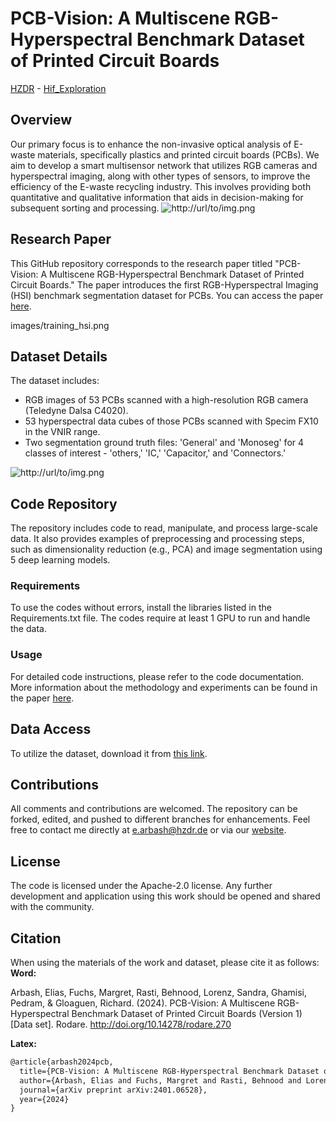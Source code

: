 # PCB-Vision: A Multiscene RGB-Hyperspectral Benchmark Dataset of Printed Circuit Boards
[HZDR](https://hzdr.de) - [Hif_Exploration](https://www.iexplo.space/)
## Overview

Our primary focus is to enhance the non-invasive optical analysis of E-waste materials, specifically plastics and printed circuit boards (PCBs). We aim to develop a smart multisensor network that utilizes RGB cameras and hyperspectral imaging, along with other types of sensors, to improve the efficiency of the E-waste recycling industry. This involves providing both quantitative and qualitative information that aids in decision-making for subsequent sorting and processing.
![http://url/to/img.png](https://github.com/Elias-Arbash/PCBVision/blob/main/images/workflow2.png)

## Research Paper

This GitHub repository corresponds to the research paper titled "PCB-Vision: A Multiscene RGB-Hyperspectral Benchmark Dataset of Printed Circuit Boards." The paper introduces the first RGB-Hyperspectral Imaging (HSI) benchmark segmentation dataset for PCBs. You can access the paper [here](https://arxiv.org/abs/2401.06528).

images/training_hsi.png

## Dataset Details

The dataset includes:
- RGB images of 53 PCBs scanned with a high-resolution RGB camera (Teledyne Dalsa C4020).
- 53 hyperspectral data cubes of those PCBs scanned with Specim FX10 in the VNIR range.
- Two segmentation ground truth files: 'General' and 'Monoseg' for 4 classes of interest - 'others,' 'IC,' 'Capacitor,' and 'Connectors.'

![http://url/to/img.png](https://github.com/Elias-Arbash/PCBVision/blob/main/images/training_hsi.png)


## Code Repository

The repository includes code to read, manipulate, and process large-scale data. It also provides examples of preprocessing and processing steps, such as dimensionality reduction (e.g., PCA) and image segmentation using 5 deep learning models.

### Requirements

To use the codes without errors, install the libraries listed in the Requirements.txt file. The codes require at least 1 GPU to run and handle the data.

### Usage

For detailed code instructions, please refer to the code documentation. More information about the methodology and experiments can be found in the paper [here](https://arxiv.org/abs/2401.06528).

## Data Access

To utilize the dataset, download it from [this link](https://rodare.hzdr.de/record/2704).

## Contributions

All comments and contributions are welcomed. The repository can be forked, edited, and pushed to different branches for enhancements. Feel free to contact me directly at e.arbash@hzdr.de or via our [website](https://www.iexplo.space/).

## License

The code is licensed under the Apache-2.0 license. Any further development and application using this work should be opened and shared with the community.

## Citation

When using the materials of the work and dataset, please cite it as follows:
**Word:**

Arbash, Elias, Fuchs, Margret, Rasti, Behnood, Lorenz, Sandra, Ghamisi, Pedram, & Gloaguen, Richard. (2024). PCB-Vision: A Multiscene RGB-Hyperspectral Benchmark Dataset of Printed Circuit Boards (Version 1) [Data set]. Rodare. http://doi.org/10.14278/rodare.270

**Latex:**
```latex
@article{arbash2024pcb,
  title={PCB-Vision: A Multiscene RGB-Hyperspectral Benchmark Dataset of Printed Circuit Boards},
  author={Arbash, Elias and Fuchs, Margret and Rasti, Behnood and Lorenz, Sandra and Ghamisi, Pedram and Gloaguen, Richard},
  journal={arXiv preprint arXiv:2401.06528},
  year={2024}
}
